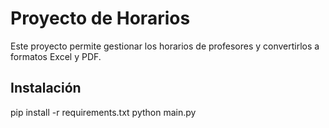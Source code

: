 # Proyecto de Horarios

Este proyecto permite gestionar los horarios de profesores y convertirlos a formatos Excel y PDF.

## Instalación

pip install -r requirements.txt
python main.py
